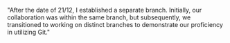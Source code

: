 "After the date of 21/12, I established a separate branch. Initially, our collaboration was within the same branch, 
but subsequently, we transitioned to working on distinct branches to demonstrate our proficiency in utilizing Git."





